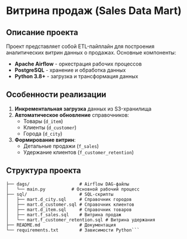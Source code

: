 # Витрина продаж (Sales Data Mart)

## Описание проекта

Проект представляет собой ETL-пайплайн для построения аналитических витрин данных о продажах. Основные компоненты:

- **Apache Airflow** - оркестрация рабочих процессов
- **PostgreSQL** - хранение и обработка данных
- **Python 3.8+** - загрузка и трансформация данных

## Особенности реализации

1. **Инкрементальная загрузка** данных из S3-хранилища
2. **Автоматическое обновление** справочников:
   - Товары (`d_item`)
   - Клиенты (`d_customer`) 
   - Города (`d_city`)
3. **Формирование витрин**:
   - Детальные продажи (`f_sales`)
   - Удержание клиентов (`f_customer_retention`)


## Структура проекта

```text
├── dags/                   # Airflow DAG-файлы
│   └── main.py          # Основной рабочий процесс
├── sql/                    # SQL-скрипты
│   ├── mart.d_city.sql     # Справочник городов
│   ├── mart.d_customer.sql # Справочник клиентов
│   ├── mart.d_item.sql     # Справочник товаров
│   ├── mart.f_sales.sql    # Витрина продаж
│   └── mart.f_customer_retention.sql # Витрина удержания
├── README.md               # Документация
└── requirements.txt        # Зависимости Python```